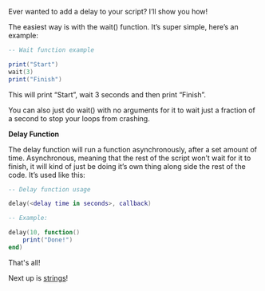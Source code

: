 Ever wanted to add a delay to your script? I’ll show you how!

The easiest way is with the wait() function. It’s super simple, here’s an example:

```lua
-- Wait function example

print("Start")
wait(3)
print("Finish")
```

This will print “Start”, wait 3 seconds and then print “Finish”.

You can also just do wait() with no arguments for it to wait just a fraction of a second to stop your loops from crashing.

**Delay Function**

The delay function will run a function asynchronously, after a set amount of time. Asynchronous, meaning that the rest of the script won’t wait for it to finish, it will kind of just be doing it’s own thing along side the rest of the code. It’s used like this:

```lua
-- Delay function usage

delay(<delay time in seconds>, callback)

-- Example:

delay(10, function()
	print("Done!")
end)
```

That's all!

Next up is [strings](/strings.md)!